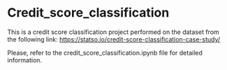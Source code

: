 # Credit_score_classification
This is a credit score classification project performed on the dataset from the following link: https://statso.io/credit-score-classification-case-study/

Please, refer to the credit_score_classification.ipynb file for detailed information.
